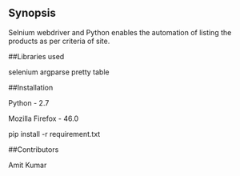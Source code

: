 
## Synopsis

Selnium webdriver and Python enables the automation of listing the products as per criteria of site.

##Libraries used

selenium
argparse 
pretty table



##Installation

Python - 2.7

Mozilla Firefox - 46.0

pip install -r requirement.txt

##Contributors

Amit Kumar	



